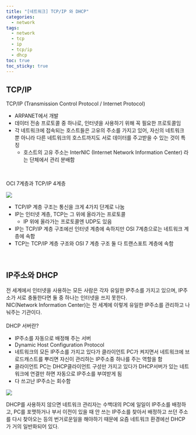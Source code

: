 ```yaml
---
title: "[네트워크] TCP/IP 와 DHCP"
categories:
  - network
tags:
  - network
  - tcp
  - ip
  - tcp/ip
  - dhcp
toc: true
toc_sticky: true
---
```


## TCP/IP

TCP/IP (Transmission Control Protocol / Internet Protocol)
- ARPANET에서 개발
- 데이터 전송 프로토콜 중 하나로, 인터넷을 사용하기 위해 꼭 필요한 프로토콜임
- 각 네트워크에 접속되는 호스트들은 고유의 주소를 가지고 있어, 자신의 네트워크 뿐 아니라 다른 네트워크의 호스트까지도 서로 데이터를 주고받을 수 있는 것이 특징
	- 호스트의 고유 주소는 InterNIC (Internet Network Information Center) 라는 단체에서 관리 분배함

<br>

OCI 7계층과 TCP/IP 4계층

<img src="{{site.url}}/assets/img/post/net1.png">

- TCP/IP 계층 구조는 통신을 크게 4가지 단계로 나눔
- IP는 인터넷 계층, TCP는 그 위에 올라가는 프로토콜
	- IP 위에 올라가는 프로토콜엔 UDP도 있음
- IP는 TCP/IP 계층 구조에선 인터넷 계층에 속하지만 OSI 7계층으로는 네트워크 계층에 속함
- TCP는 TCP/IP 계층 구조와 OSI 7 계층 구조 둘 다 트랜스포트 계층에 속함

<br>

## IP주소와 DHCP

전 세계에서 인터넷을 사용하는 모든 사람은 각자 유일한 IP주소를 가지고 있으며, IP주소가 서로 충돌한다면 둘 중 하나는 인터넷을 쓰지 못한다.
<br>NIC(Network Information Center)는 전 세계에 이렇게 유일한 IP주소를 관리하고 나눠주는 기관이다.
<br>
<br>DHCP 서버란?

- IP주소를 자동으로 배정해 주는 서버
- Dynamic Host Configuration Protocol
- 네트워크의 모든 IP주소를 가지고 있다가 클라이언트 PC가 켜지면서 네트워크에 브로드캐스트를 뿌리면 자신이 관리하는 IP주소중 하나를 주는 역할을 함
- 클라이언트 PC는 DHCP클라이언트 구성만 가지고 있다가 DHCP서버가 있는 네트워크에 연결만 하면 자동으로 IP주소를 부여받게 됨
- 다 쓰고난 IP주소는 회수함

<img src="{{site.url}}/assets/img/post/net2.jpg">

DHCP를 사용하지 않으면 네트워크 관리자는 수백대의 PC에 일일이 IP주소를 배정하고, PC를 포맷하거나 부서 이전이 있을 때 안 쓰는 IP주소를 찾아서 배정하고 쓰던 주소를 다시 찾아오는 등의 번거로운일을 해야하기 때문에 요즘 네트워크 환경에선 DHCP가 거의 일반화되어 있다.